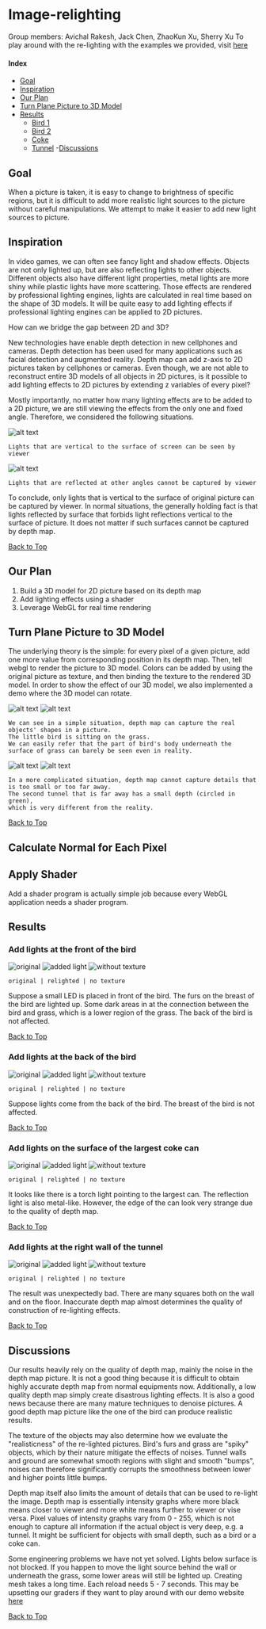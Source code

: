# Image-relighting
Group members: Avichal Rakesh, Jack Chen, ZhaoKun Xu, Sherry Xu
To play around with the re-lighting with the examples we provided, visit [here](https://avichalrakesh.com/image-relighting/)

#### Index
- [Goal](https://github.com/avirakesh/image-relighting#goal)
- [Inspiration](https://github.com/avirakesh/image-relighting#inspiration)
- [Our Plan](https://github.com/avirakesh/image-relighting#our-plan)
- [Turn Plane Picture to 3D Model](https://github.com/avirakesh/image-relighting#turn-plane-picture-to-3d-model)
- [Results](https://github.com/avirakesh/image-relighting#results)
  - [Bird 1](https://github.com/avirakesh/image-relighting#add-lights-at-the-front-of-the-bird)
  - [Bird 2](https://github.com/avirakesh/image-relighting#add-lights-at-the-back-of-the-bird)
  - [Coke](https://github.com/avirakesh/image-relighting#add-lights-on-the-surface-of-the-largest-coke-can)
  - [Tunnel](https://github.com/avirakesh/image-relighting#add-lights-at-the-right-wall-of-the-tunnel)
-[Discussions](https://github.com/avirakesh/image-relighting#discussions)

## Goal
When a picture is taken, it is easy to change to brightness of specific regions, but it is difficult to add more realistic light sources to the picture without careful manipulations. We attempt to make it easier to add new light sources to picture.
## Inspiration
In video games, we can often see fancy light and shadow effects. Objects are not only lighted up, but are also reflecting lights to other objects. Different objects also have different light properties, metal lights are more shiny while plastic lights have more scattering. Those effects are rendered by professional lighting engines, lights are calculated in real time based on the shape of 3D models. It will be quite easy to add lighting effects if professional lighting engines can be applied to 2D pictures. 

How can we bridge the gap between 2D and 3D? 

New technologies have enable depth detection in new cellphones and cameras. Depth detection has been used for many applications such as facial detection and augmented reality. Depth map can add z-axis to 2D pictures taken by cellphones or cameras. Even though, we are not able to reconstruct entire 3D models of all objects in 2D pictures, is it possible to add lighting effects to 2D pictures by extending z variables of every pixel? 

Mostly importantly, no matter how many lighting effects are to be added to a 2D picture, we are still viewing the effects from the only one and fixed angle. Therefore, we considered the following situations.

![alt text](/images/readme/viewer1.png)
```
Lights that are vertical to the surface of screen can be seen by viewer
```
![alt text](/images/readme/viewer2.png)
```
Lights that are reflected at other angles cannot be captured by viewer
```

To conclude, only lights that is vertical to the surface of original picture can be captured by viewer. In normal situations, the generally holding fact is that lights reflected by surface that forbids light reflections vertical to the surface of picture. It does not matter if such surfaces cannot be captured by depth map. 

[Back to Top](https://github.com/avirakesh/image-relighting#image-relighting)
## Our Plan
1. Build a 3D model for 2D picture based on its depth map
2. Add lighting effects using a shader
3. Leverage WebGL for real time rendering
## Turn Plane Picture to 3D Model
The underlying theory is the simple: for every pixel of a given picture, add one more value from corresponding position in its depth map. Then, tell webgl to render the picture to 3D model. Colors can be added by using the original picture as texture, and then binding the texture to the rendered 3D model. In order to show the effect of our 3D model, we also implemented a demo where the 3D model can rotate.

![alt text](/images/readme/bird-small.jpg)  ![alt text](/images/readme/bird-3D-0.gif)
```
We can see in a simple situation, depth map can capture the real objects' shapes in a picture. 
The little bird is sitting on the grass. 
We can easily refer that the part of bird's body underneath the surface of grass can barely be seen even in reality. 
```
![alt text](/images/readme/tunnel-small.jpg)  ![alt text](/images/readme/tunnel-3D.gif)
```
In a more complicated situation, depth map cannot capture details that is too small or too far away. 
The second tunnel that is far away has a small depth (circled in green), 
which is very different from the reality.
```

[Back to Top](https://github.com/avirakesh/image-relighting#image-relighting)
## Calculate Normal for Each Pixel

## Apply Shader
Add a shader program is actually simple job because every WebGL application needs a shader program.
## Results
### Add lights at the front of the bird
![original](/images/readme/bird.jpg) ![added light](/images/readme/bird-breast-light.png) ![without texture](/images/readme/bird-breast-normal.png)

`original | relighted | no texture`

Suppose a small LED is placed in front of the bird.
The furs on the breast of the bird are lighted up.
Some dark areas in at the connection between the bird and grass, which is a lower region of the grass.
The back of the bird is not affected.

[Back to Top](https://github.com/avirakesh/image-relighting#image-relighting)
### Add lights at the back of the bird
![original](/images/readme/bird.jpg) ![added light](/images/readme/bird-back-light.png) ![without texture](/images/readme/bird-back-normal.png)

`original | relighted | no texture`

Suppose lights come from the back of the bird.
The breast of the bird is not affected.

[Back to Top](https://github.com/avirakesh/image-relighting#image-relighting)
### Add lights on the surface of the largest coke can
![original](/images/readme/coke.jpg) ![added light](/images/readme/coke-light.png) ![without texture](/images/readme/coke-normal-graph.png)

`original | relighted | no texture`

It looks like there is a torch light pointing to the largest can.
The reflection light is also metal-like.
However, the edge of the can look very strange due to the quality of depth map.

[Back to Top](https://github.com/avirakesh/image-relighting#image-relighting)
### Add lights at the right wall of the tunnel
![original](/images/readme/tunnel.jpg) ![added light](/images/readme/tunnel-right-light.png) ![without texture](/images/readme/tunnel-normal-graph.png) 

`original | relighted | no texture`

The result was unexpectedly bad. There are many squares both on the wall and on the floor. Inaccurate depth map almost determines the quality of construction of re-lighting effects.

[Back to Top](https://github.com/avirakesh/image-relighting#image-relighting)
## Discussions
Our results heavily rely on the quality of depth map, mainly the noise in the depth map picture. It is not a good thing because it is difficult to obtain highly accurate depth map from normal equipments now. Additionally, a low quality depth map simply create disastrous lighting effects. It is also a good news because there are many mature techniques to denoise pictures. A good depth map picture like the one of the bird can produce realistic results. 

The texture of the objects may also determine how we evaluate the "realisticness" of the re-lighted pictures. Bird's furs and grass are "spiky" objects, which by their nature mitigate the effects of noises. Tunnel walls and ground are somewhat smooth regions with slight and smooth "bumps", noises can therefore significantly corrupts the smoothness between lower and higher points little bumps. 

Depth map itself also limits the amount of details that can be used to re-light the image. Depth map is essentially intensity graphs where more black means closer to viewer and more white means further to viewer or vise versa. Pixel values of intensity graphs vary from 0 - 255, which is not enough to capture all information if the actual object is very deep, e.g. a tunnel. It might be sufficient for objects with small depth, such as a bird or a coke can.

Some engineering problems we have not yet solved. Lights below surface is not blocked. If you happen to move the light source behind the wall or underneath the grass, some lower areas will still be lighted up. Creating mesh takes a long time. Each reload needs 5 - 7 seconds. This may be upsetting our graders if they want to play around with our demo website [here](https://avichalrakesh.com/image-relighting/)

[Back to Top](https://github.com/avirakesh/image-relighting#image-relighting)